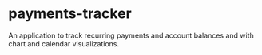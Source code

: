 # payments-tracker
An application to track recurring payments  and account balances and with chart and calendar visualizations.
